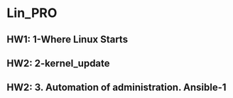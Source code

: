# Lin_PRO
HW1: 1-Where Linux Starts
---
HW2: 2-kernel_update
---
HW2: 3. Automation of administration. Ansible-1
---
